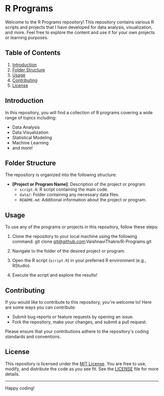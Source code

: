 # R Programs 

Welcome to the R Programs repository! This repository contains various R scripts and projects that I have developed for data analysis, visualization, and more. Feel free to explore the content and use it for your own projects or learning purposes.

## Table of Contents

1. [Introduction](#introduction)
2. [Folder Structure](#folder-structure)
3. [Usage](#usage)
4. [Contributing](#contributing)
5. [License](#license)

## Introduction

In this repository, you will find a collection of R programs covering a wide range of topics including:

- Data Analysis
- Data Visualization
- Statistical Modeling
- Machine Learning
- and more!


## Folder Structure

The repository is organized into the following structure:

- **[Project or Program Name]**: Description of the project or program.
  - `script.R`: R script containing the main code.
  - `data/`: Folder containing any necessary data files.
  - `README.md`: Additional information about the project or program.

## Usage

To use any of the programs or projects in this repository, follow these steps:

1. Clone the repository to your local machine using the following command:
git clone git@github.com:VaishnaviThakre/R-Programs.git

2. Navigate to the folder of the desired project or program.

3. Open the R script (`script.R`) in your preferred R environment (e.g., RStudio).

4. Execute the script and explore the results!

## Contributing

If you would like to contribute to this repository, you're welcome to! Here are some ways you can contribute:

- Submit bug reports or feature requests by opening an issue.
- Fork the repository, make your changes, and submit a pull request.

Please ensure that your contributions adhere to the repository's coding standards and conventions.

## License

This repository is licensed under the [MIT License](LICENSE). You are free to use, modify, and distribute the code as you see fit. See the [LICENSE](LICENSE) file for more details.

---

Happy coding!

